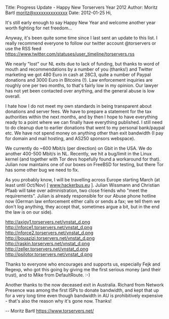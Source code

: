 Title:  Progress Update - Happy New Torservers Year 2012
Author: Moritz Bartl <moritz@xxxxxxxxxxxxxx>
Date: 2012-01-25
Hi,

It's still early enough to say Happy New Year and welcome another year
worth fighting for net freedom...

Anyway, it's been quite some time since I last sent an update to this
list. I really recommend everyone to follow our twitter account
@torservers or use the RSS feed
https://www.twitter.com/statuses/user_timeline/torservers.rss

We nearly "lost" our NL exits due to lack of funding, but thanks to word
of mouth and recommendations by a number of you (thanks!) and Twitter
marketing we got 480 Euro in cash at 28C3, quite a number of Paypal
donations and 3000 Euro in Bitcoins (!). Law enforcement inquiries are
roughly one per two months, to that's fairly low in my opinion. Our
lawyer has not yet been contacted over anything, and the general abuse
is low overall.

I hate how I do not meet my own standards in being transparent about
donations and server fees. We have to prepare a statement for the tax
authorities within the next months, and by then I hope to have
everything ready to a point where we can finally have everything
published. I still need to do cleanup due to earlier donations that went
to my personal bank/paypal etc. We have not spend money on anything
other than exit bandwidth (I pay for domain and mail hosting, and AS250
sponsors webspace).

We currently do ~600 Mbit/s (per direction) on Gbit in the USA. We do
another 400-500 Mbit/s in NL. Recently, we hit a bug/limit in the Linux
kernel (and together with Tor devs hopefully found a workaround for
that). Julian now maintains one of our boxes on FreeBSD for testing, but
there Tor has some other bug we need to fix.

As you probably know, I will be travelling across Europe starting March
(at least until Oct/Nov) [ www.hackerbus.eu ]. Julian Wissmann and
Christian Pfaab will take over administration, two close friends who
"meet the requirements". Julian is already responsible for our Abuse
phone hotline now (German law enforcement either calls or sends a fax;
we tell them we don't log anything, they accept that, sometimes argue a
bit, but in the end the law is on our side).

http://axigy1.torservers.net/vnstat_d.png
http://nforce1.torservers.net/vnstat_d.png
http://nforce2.torservers.net/vnstat_d.png
http://bouazizi.torservers.net/vnstat_d.png
http://raskin.torservers.net/vnstat_d.png
http://zeller.torservers.net/vnstat_d.png
http://psilotor.torservers.net/vnstat_d.png

Thanks to everyone who encourages and supports us, especially Fejk and
Regexp, who got this going by giving me the first serious money (and
their trust), and to Mike from DefaultRoute. :-)

Another thanks to the now deceased exit in Australia. Richard from
Network Presence was among the first ISPs to donate bandwidth, and kept
that up for a very long time even though bandwidth in AU is
prohibitively expensive - that's also the reason why it's gone now. Thanks!

-- 
Moritz Bartl
https://www.torservers.net/

